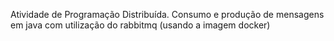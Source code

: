Atividade de Programação Distribuída. Consumo e produção de mensagens em java com utilização do rabbitmq (usando a imagem docker)
